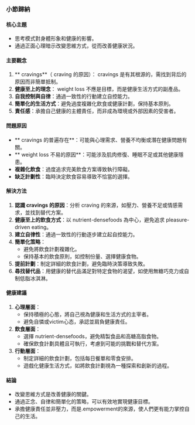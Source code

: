 ### 小節歸納

#### 核心主題
- 思考模式對身體形象和健康的影響。
- 通過正面心理暗示改變思維方式，從而改善健康狀況。

#### 主要觀念
1. ** cravings**（ craving 的原因）： cravings 是有其根源的，需找到背后的原因而非簡單抵制。
2. **健康至上的理念**： weight loss 不應是目標，而是健康生活方式的副產品。
3. **自我控制與自律**：通過一致性的行動建立自控能力。
4. **簡單化的生活方式**：避免過度複雜化飲食或健康計劃，保持基本原則。
5. **責任感**：承擔自己健康的主體責任，而非成為環境或外部因素的受害者。

#### 問題原因
- ** cravings 的普遍存在**：可能與心理需求、營養不均衡或潛在健康問題有關。
- ** weight loss 不易的原因**：可能涉及肌肉修復、睡眠不足或其他健康隱患。
- **複雜化飲食**：過度追求完美飲食方案導致執行障礙。
- **缺乏計劃性**：臨時決定飲食容易導致不恰當的選擇。

#### 解決方法
1. **認識 cravings 的原因**：分析 craving 的來源，如壓力、營養不足或情感需求，並找到替代方案。
2. **健康至上的飲食方式**：以 nutrient-densefoods 為中心，避免追求 pleasure-driven eating。
3. **建立自律性**：通過一致性的行動逐步建立起自控能力。
4. **簡單化策略**：
   - 避免將飲食計劃複雜化。
   - 保持基本的飲食原則，如控制份量、選擇健康食物。
5. **提前計劃**：制定詳細的飲食計劃，避免臨時決策導致失敗。
6. **尋找替代品**：用健康的替代品滿足對特定食物的渴望，如使用無糖巧克力或自制低脂冰淇淋。

#### 健康建議
1. **心理層面**：
   - 保持積極的心態，將自己視為健康和生活方式的主宰者。
   - 避免自憐或victim心态，承認並肩負健康責任。
2. **飲食層面**：
   - 選擇 nutrient-densefoods，避免精製食品和高糖高脂食物。
   - 確保飲食計劃具體且可執行，考慮到可能的挑戰和替代方案。
3. **行動層面**：
   - 制定詳細的飲食計劃，包括每日餐單和零食安排。
   - 遊戲化健康生活方式，如將飲食計劃視為一種探索和創新的過程。

#### 結論
- 改變思維方式是改善健康的關鍵。
- 通過正念、自律和簡單化的策略，可以有效地實現健康目標。
- 承擔健康責任並非壓力，而是.empowerment的來源，使人們更有能力掌控自己的生活。